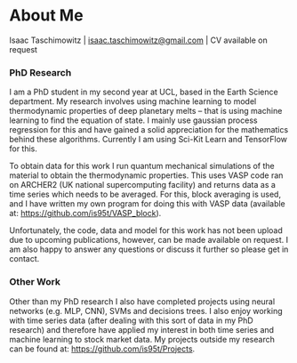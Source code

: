 # About Me

Isaac Taschimowitz | isaac.taschimowitz@gmail.com | CV available on request

### PhD Research

I am a PhD student in my second year at UCL, based in the Earth Science department. My research involves using machine learning to model thermodynamic properties of deep planetary melts – that is using machine learning to find the equation of state. I mainly use gaussian process regression for this and have gained a solid appreciation for the mathematics behind these algorithms. Currently I am using Sci-Kit Learn and TensorFlow for this.

To obtain data for this work I run quantum mechanical simulations of the material to obtain the thermodynamic properties. This uses VASP code ran on ARCHER2 (UK national supercomputing facility) and returns data as a time series which needs to be averaged. For this, block averaging is used, and I have written my own program for doing this with VASP data (available at: https://github.com/is95t/VASP_block). 

Unfortunately, the code, data and model for this work has not been upload due to upcoming publications, however, can be made available on request. I am also happy to answer any questions or discuss it further so please get in contact. 

### Other Work

Other than my PhD research I also have completed projects using neural networks (e.g. MLP, CNN), SVMs and decisions trees. I also enjoy working with time series data (after dealing with this sort of data in my PhD research) and therefore have applied my interest in both time series and machine learning to stock market data. My projects outside my research can be found at: https://github.com/is95t/Projects. 
